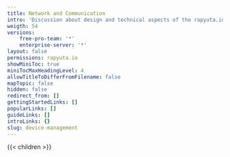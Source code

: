```yaml
---
title: Network and Communication
intro: 'Discussion about design and technical aspects of the rapyuta.io platform. Detailed information about features, use-cases and best practices'
weigth: 54
versions:
    free-pro-team: '*'
    enterprise-server: '*'
layout: false
permissions: rapyuta.io
showMiniToc: true
miniTocMaxHeadingLevel: 4
allowTitleToDifferFromFilename: false
mapTopic: false
hidden: false
redirect_from: []
gettingStartedLinks: []
popularLinks: []
guideLinks: []
introLinks: {}
slug: device-management
---
```

{{< children >}}